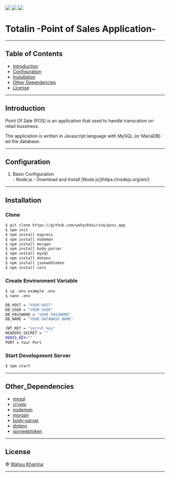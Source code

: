 ![](https://img.shields.io/badge/Code%20Style-Standard-yellow.svg)
![](https://img.shields.io/badge/Dependencies-Express-green.svg)
![](https://img.shields.io/badge/License-Beerware-yellowgreen.svg)

# Totalin -Point of Sales Application-
---

## Table of Contents

- [Introduction](#introduction)
- [Configuration](#configuration)
- [Installation](#installation)
- [Other Dependencies](#Other_Dependencies)
- [License](#license)

---

## Introduction
Point Of Sale (POS) is an application that used to handle transcation on retail bussiness.

The application is written in Javascript language with MySQL (or MariaDB) ad the database. 

---


## Configuration
<ol>
  <li>Basic Configuration</li>
  - Node.js - Download and Install [Node.js](https://nodejs.org/en/)
</ol>

---

## Installation
### Clone
```bash
$ git clone https://github.com/wahyukhairina/poss_app
$ npm init
$ npm install express
$ npm install nodemon
$ npm install morgan
$ npm install body-parser
$ npm install mysql
$ npm install dotenv
$ npm install jsonwebtoken
$ npm install cors
```
### Create Environment Variable
```bash
$ cp .env.example .env
$ nano .env
```
```bash
DB_HOST = "YOUR HOST"
DB_USER = "YOUR USER"
DB_PASSWORD = "YOUR PASSWORD"
DB_NAME = "YOUR DATABASE NAME"

JWT_KEY = "secret key"
HEADERS_SECRET = ""
REDIS_KEY=""
PORT = Your Port
```
### Start Development Server
```bash
$ npm start
```
---

## Other_Dependencies

- [mysql](#)
- [crypto](#)
- [nodemon](#)
- [morgan](#)
- [body-parser](#)
- [dotenv](#)
- [jsonwebtoken](#)

---

## License

© [Wahyu Khairina](https://github.com/wahyukhairina/ " Wahyu Khairina")

---

